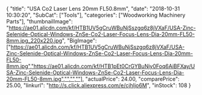 {
	"title": "USA  Co2 Laser Lens 20mm FL50.8mm",
	"date": "2018-10-31 10:30:20",
	"SubCat": ["Tools"],
	"categories": ["Woodworking Machinery Parts"],
	"thumbnailImage": "https://ae01.alicdn.com/kf/HTB1UV5gCruWBuNjSszgq6z8jVXaF/USA-Zinc-Selenide-Optical-Windows-ZnSe-Co2-Laser-Focus-Lens-Dia-20mm-FL50-8mm.jpg_220x220.jpg",
	"BigImage": ["https://ae01.alicdn.com/kf/HTB1UV5gCruWBuNjSszgq6z8jVXaF/USA-Zinc-Selenide-Optical-Windows-ZnSe-Co2-Laser-Focus-Lens-Dia-20mm-FL50-8mm.jpg","https://ae01.alicdn.com/kf/HTB1pEt0CrGYBuNjy0Foq6AiBFXay/USA-Zinc-Selenide-Optical-Windows-ZnSe-Co2-Laser-Focus-Lens-Dia-20mm-FL50-8mm.jpg","","",""],
	"actualPrice": 24.00,
	"comparePrice": 25.00,
	"linkurl": "http://s.click.aliexpress.com/e/cjhIjo6M",
	"inStock": 108
}
